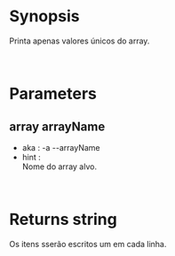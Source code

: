 # Synopsis

Printa apenas valores únicos do array.



&nbsp;

# Parameters

## array arrayName

- aka       : -a --arrayName
- hint      :  
  Nome do array alvo.



&nbsp;

# Returns string

Os itens sserão escritos um em cada linha.